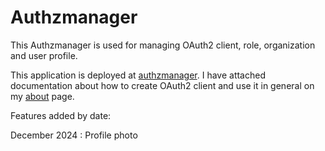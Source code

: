 # Authzmanager
This Authzmanager is used for managing OAuth2 client, role, organization and user profile.

This application is deployed at [authzmanager](https://authzmanager.sonam.cloud).  I have attached documentation
about how to create OAuth2 client and use it in general on my [about](https://sonamsamdupkhangsar.github.io/my-authorization-server/about/) page.

Features added by date:

December 2024 : Profile photo
